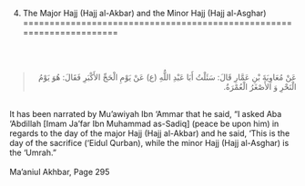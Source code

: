 4. The Major Hajj (Hajj al-Akbar) and the Minor Hajj (Hajj al-Asghar)
=====================================================================

   
  

<blockquote dir="rtl">
  <p>
عَنْ مُعَاوِيَةَ بْنِ عَمَّارِ قَالَ: سَئَلْتُ أَبَا عَبْدِ اللٌّهِ
(ع) عَنْ يَوْمِ الْحَجِّ الأَكْبَرِ فَقَالَ: هُوَ يَوْمُ الْنَحْرِ وَ
الأَصْغَرُ الْعُمْرَةُ.
  </p>
</blockquote>

   
 It has been narrated by Mu’awiyah Ibn ‘Ammar that he said, “I asked Aba
‘Abdillah [Imam Ja’far Ibn Muhammad as-Sadiq] (peace be upon him) in
regards to the day of the major Hajj (Hajj al-Akbar) and he said, ‘This
is the day of the sacrifice (‘Eidul Qurban), while the minor Hajj (Hajj
al-Asghar) is the ‘Umrah.”  
    
 Ma’aniul Akhbar, Page 295  
    
  


